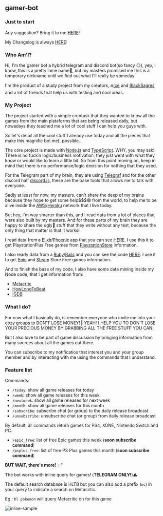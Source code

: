 ## gamer-bot

### Just to start

Any suggestion? Bring it to me [HERE](https://github.com/icehaku/gamer-bot/issues)!

My Changelog is always [HERE](https://github.com/icehaku/gamer-bot/releases)!

### Who Am'I?

Hi, I'm the gamer bot a hybrid telegram and discord bot(so fancy 😏), yep, I know, this is a pretty lame name🤪, 
but my masters promised me this is a temporary nickname until we find out what I'll really be someday.

I'm the product of a study project from my creators, ❄️[Ice](https://github.com/icehaku) and [BlackSagres](https://github.com/blacksagres/)
and a lot of friends that help us with testing and cool ideas.

### My Project

The project started with a simple crontask that they wanted to know all the games from the main plataforms that are being released daily,
but nowadays they teached me a lot of cool stuff I can help you guys with.

So let's detail all the cool stuff I already use today and all the pieces that make this magnific bot me), possible.

The core project is made with [Node.js](https://nodejs.org/en/) and [TypeScript](https://www.typescriptlang.org/).
WHY, you may ask! There is no fuckin logic/business motivation, they just went with what they know or would like to learn a little bit.
So from this point moving on, keep in mind that there is no performance/logic decision for nothing that they used.

For the Telegram part of my brain, they are using [Telegraf](https://github.com/telegraf/telegraf) 
and for the other discord half [discord.js](https://discord.js.org/#/), these are the base tools that allows me to talk with everyone.

Sadly at least for now, my masters, can't share the deep of my brains because they hope to get some help$$$😅 from the world, 
to help me to be alive inside the [AWS](https://aws.amazon.com/pt/)/[Heroku](https://www.heroku.com/) network that I live today.

But hey, I'm way smarter than this, and I read data from a lot of places that were also built by my masters.
And for these parts of my brain they are happy to share the ugly🚽 stuff that they write without any test, because the only thing
that matter is that it works!

I read data from a [Elixir](https://elixir-lang.org/)/[Phoenix](https://www.phoenixframework.org/) app that you can see 
[HERE](https://github.com/icehaku/learning-elixir-phoenix).
I use this it to get PlaystationPlus Free games from [PlaystationStore](https://store.playstation.com/) information.

I also ready data from a [Ruby](https://www.ruby-lang.org/pt/documentation/installation/)/[Rails](https://rubyonrails.org/) 
and you can see the code [HERE](https://github.com/icehaku/ice-scraper-bot).
I use it to get [Epic](https://www.epicgames.com/store/) and [Steam](https://store.steampowered.com/) Store Free games information.

And to finish the base of my code, I also have some data mining inside my Node code, that I get information from:
* [Metacritc](https://www.metacritic.com/)
* [HowLongToBeat](https://howlongtobeat.com/)
* [IGDB](https://www.igdb.com/discover)

### What I do?

For now what I basically do, is remember everyone who invite me into your cozy groups to DON'T LOSE MONEY!💸 
YEAH! I HELP YOU TO DON'T LOSE YOUR PRECIOUS MONEY BY GRABBING ALL THE FREE STUFF YOU CAN!

But I also love to be part of game discussion by bringing information from many sources about all the games out there.

You can subscribe to my notificatios that interest you and your group member and by interacting with me using the commands 
that I understand.

### Feature list

Commands:

-  `/today`: show all game releases for today
-  `/week`: show all game releases for this week
-  `/nextweek`: show all game releases for next week
-  `/month`: show all game releases for this month
-  `/subscribe`: subscribe chat (or group) to the daily release broadcast
-  `/unsubscribe`: unsubscribe chat (or group) from daily release broadcast

By default, all commands return games for PS4, XONE, Nintendo Switch and PC.
-  `/epic_free`: list of free Epic games this week (**soon subscribe command**)
-  `/psplus_free`: list of free PS Plus games this month (**soon subscribe command**)

**BUT WAIT, there's more!** ✨"

The bot works with inline query for games! (**TELEGRAM ONLY!**)⚠️

The default search database is HLTB but you can also add a prefix (`mc`) in your query to indicate a search on Metacritic.

Eg.: `hl pokemon` will query Metacritic on for this game

![inline-sample](https://user-images.githubusercontent.com/3009342/80915737-98356380-8d2a-11ea-8166-ed588c0eea5d.png "Inline Sample")
